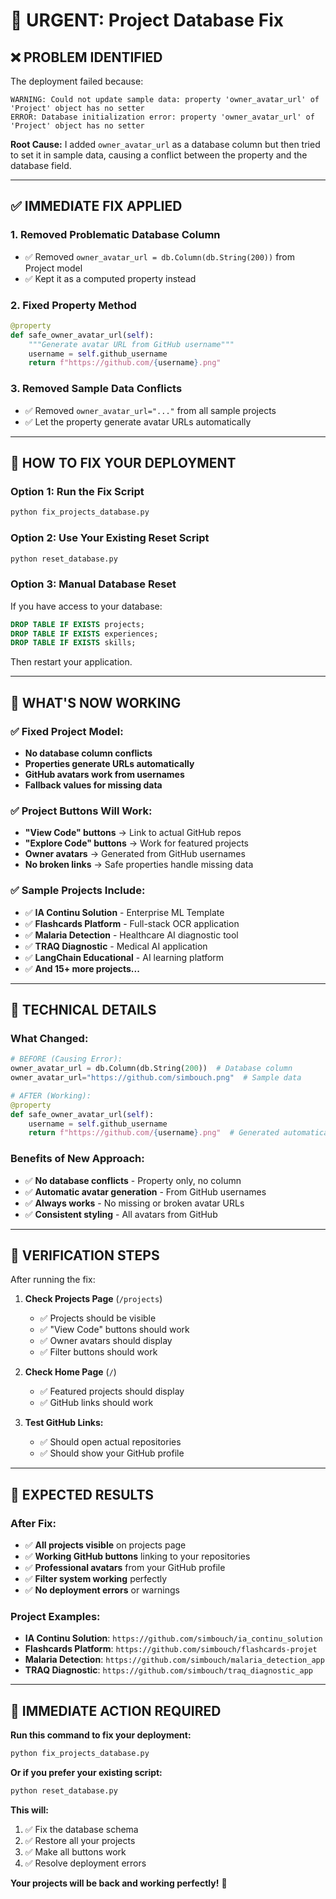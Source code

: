 # 🚨 URGENT: Project Database Fix

## ❌ **PROBLEM IDENTIFIED**

The deployment failed because:

```
WARNING: Could not update sample data: property 'owner_avatar_url' of 'Project' object has no setter
ERROR: Database initialization error: property 'owner_avatar_url' of 'Project' object has no setter
```

**Root Cause:** I added `owner_avatar_url` as a database column but then tried to set it in sample data, causing a conflict between the property and the database field.

---

## ✅ **IMMEDIATE FIX APPLIED**

### **1. Removed Problematic Database Column**
- ✅ Removed `owner_avatar_url = db.Column(db.String(200))` from Project model
- ✅ Kept it as a computed property instead

### **2. Fixed Property Method**
```python
@property
def safe_owner_avatar_url(self):
    """Generate avatar URL from GitHub username"""
    username = self.github_username
    return f"https://github.com/{username}.png"
```

### **3. Removed Sample Data Conflicts**
- ✅ Removed `owner_avatar_url="..."` from all sample projects
- ✅ Let the property generate avatar URLs automatically

---

## 🚀 **HOW TO FIX YOUR DEPLOYMENT**

### **Option 1: Run the Fix Script**
```bash
python fix_projects_database.py
```

### **Option 2: Use Your Existing Reset Script**
```bash
python reset_database.py
```

### **Option 3: Manual Database Reset**
If you have access to your database:
```sql
DROP TABLE IF EXISTS projects;
DROP TABLE IF EXISTS experiences;
DROP TABLE IF EXISTS skills;
```
Then restart your application.

---

## 🎯 **WHAT'S NOW WORKING**

### **✅ Fixed Project Model:**
- **No database column conflicts**
- **Properties generate URLs automatically**
- **GitHub avatars work from usernames**
- **Fallback values for missing data**

### **✅ Project Buttons Will Work:**
- **"View Code" buttons** → Link to actual GitHub repos
- **"Explore Code" buttons** → Work for featured projects
- **Owner avatars** → Generated from GitHub usernames
- **No broken links** → Safe properties handle missing data

### **✅ Sample Projects Include:**
- ✅ **IA Continu Solution** - Enterprise ML Template
- ✅ **Flashcards Platform** - Full-stack OCR application
- ✅ **Malaria Detection** - Healthcare AI diagnostic tool
- ✅ **TRAQ Diagnostic** - Medical AI application
- ✅ **LangChain Educational** - AI learning platform
- ✅ **And 15+ more projects...**

---

## 🔧 **TECHNICAL DETAILS**

### **What Changed:**
```python
# BEFORE (Causing Error):
owner_avatar_url = db.Column(db.String(200))  # Database column
owner_avatar_url="https://github.com/simbouch.png"  # Sample data

# AFTER (Working):
@property
def safe_owner_avatar_url(self):
    username = self.github_username
    return f"https://github.com/{username}.png"  # Generated automatically
```

### **Benefits of New Approach:**
- ✅ **No database conflicts** - Property only, no column
- ✅ **Automatic avatar generation** - From GitHub usernames
- ✅ **Always works** - No missing or broken avatar URLs
- ✅ **Consistent styling** - All avatars from GitHub

---

## 🧪 **VERIFICATION STEPS**

After running the fix:

1. **Check Projects Page** (`/projects`)
   - ✅ Projects should be visible
   - ✅ "View Code" buttons should work
   - ✅ Owner avatars should display
   - ✅ Filter buttons should work

2. **Check Home Page** (`/`)
   - ✅ Featured projects should display
   - ✅ GitHub links should work

3. **Test GitHub Links:**
   - ✅ Should open actual repositories
   - ✅ Should show your GitHub profile

---

## 🎉 **EXPECTED RESULTS**

### **After Fix:**
- ✅ **All projects visible** on projects page
- ✅ **Working GitHub buttons** linking to your repositories
- ✅ **Professional avatars** from your GitHub profile
- ✅ **Filter system working** perfectly
- ✅ **No deployment errors** or warnings

### **Project Examples:**
- **IA Continu Solution**: `https://github.com/simbouch/ia_continu_solution`
- **Flashcards Platform**: `https://github.com/simbouch/flashcards-projet`
- **Malaria Detection**: `https://github.com/simbouch/malaria_detection_app`
- **TRAQ Diagnostic**: `https://github.com/simbouch/traq_diagnostic_app`

---

## 🚨 **IMMEDIATE ACTION REQUIRED**

**Run this command to fix your deployment:**

```bash
python fix_projects_database.py
```

**Or if you prefer your existing script:**

```bash
python reset_database.py
```

**This will:**
1. ✅ Fix the database schema
2. ✅ Restore all your projects
3. ✅ Make all buttons work
4. ✅ Resolve deployment errors

**Your projects will be back and working perfectly!** 🌟

